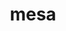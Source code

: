 ---
title: "mesa"
layout: cache
categories: [package, develop]
meta: {"compilers": ["gcc@=11.1.0", "gcc@=11.4.0", "gcc@=13.2.0", "gcc@=9.4.0", "oneapi@=2024.2.1"], "num_specs": 144, "num_specs_by_stack": {"data-vis-sdk": 8, "e4s": 56, "e4s-neoverse_v1": 4, "e4s-oneapi": 24, "e4s-power": 2, "e4s-rocm-external": 8, "gpu-tests": 26, "hep": 8, "ml-linux-x86_64-rocm": 8, "root": 144}, "oss": ["ubuntu20.04", "ubuntu22.04", "ubuntu24.04"], "platforms": ["linux"], "stacks": ["data-vis-sdk", "e4s", "e4s-neoverse_v1", "e4s-oneapi", "e4s-power", "e4s-rocm-external", "gpu-tests", "hep", "ml-linux-x86_64-rocm", "root"], "targets": ["neoverse_v1", "ppc64le", "x86_64_v3"], "versions": ["23.0.3", "23.3.6"]}
spec_details: [{"compiler": "gcc@=11.4.0", "hash": "27edkrx45emxbjcyrh2hgkw4zcvuyv54", "os": "ubuntu22.04", "platform": "linux", "size": "-", "stacks": ["e4s", "root"], "target": "x86_64_v3", "variants": ["build_system=meson", "buildtype=release", "default_library=shared", "+glx", "+llvm", "+opengl", "~opengles", "+osmesa", "~strip"], "versions": ["23.3.6"]}, {"compiler": "gcc@=11.4.0", "hash": "27lf5lfmtphq2u36xu3qvqrqko342ncl", "os": "ubuntu22.04", "platform": "linux", "size": "-", "stacks": ["hep", "root"], "target": "x86_64_v3", "variants": ["build_system=meson", "buildtype=release", "default_library=shared", "+glx", "+llvm", "+opengl", "~opengles", "+osmesa", "~strip"], "versions": ["23.3.6"]}, {"compiler": "gcc@=11.1.0", "hash": "2nfpmyorpywszcsb2agw4vjuqo5rw25h", "os": "ubuntu20.04", "platform": "linux", "size": "-", "stacks": ["gpu-tests", "root"], "target": "x86_64_v3", "variants": ["build_system=meson", "buildtype=release", "default_library=shared", "+glx", "+llvm", "+opengl", "~opengles", "+osmesa", "~strip"], "versions": ["23.0.3"]}, {"compiler": "gcc@=11.4.0", "hash": "2npkddomy5o4rzupnedbgs5v3d2wwvl2", "os": "ubuntu22.04", "platform": "linux", "size": "-", "stacks": ["e4s-neoverse_v1", "root"], "target": "neoverse_v1", "variants": ["build_system=meson", "buildtype=release", "default_library=shared", "+glx", "+llvm", "+opengl", "~opengles", "+osmesa", "~strip"], "versions": ["23.3.6"]}, {"compiler": "gcc@=11.4.0", "hash": "2vkofgsv2475otpqvap3yjjy23tnbvvq", "os": "ubuntu22.04", "platform": "linux", "size": "-", "stacks": ["e4s-neoverse_v1", "root"], "target": "neoverse_v1", "variants": ["build_system=meson", "buildtype=release", "default_library=shared", "+glx", "+llvm", "+opengl", "~opengles", "+osmesa", "~strip"], "versions": ["23.3.6"]}, {"compiler": "gcc@=11.4.0", "hash": "2zmgedfq5lhz7t2cdqngdmpssfr2kqjs", "os": "ubuntu22.04", "platform": "linux", "size": "-", "stacks": ["e4s", "root"], "target": "x86_64_v3", "variants": ["build_system=meson", "buildtype=release", "default_library=shared", "+glx", "+llvm", "+opengl", "~opengles", "+osmesa", "~strip"], "versions": ["23.3.6"]}, {"compiler": "oneapi@=2024.2.1", "hash": "34sebvwv7zokmvmhnmdhxnkyoih4hswq", "os": "ubuntu22.04", "platform": "linux", "size": "-", "stacks": ["e4s-oneapi", "root"], "target": "x86_64_v3", "variants": ["build_system=meson", "buildtype=release", "default_library=shared", "+glx", "+llvm", "+opengl", "~opengles", "+osmesa", "~strip"], "versions": ["23.3.6"]}, {"compiler": "gcc@=11.4.0", "hash": "3ohdnmqepdgv7h4ecjma7ayaruifer7u", "os": "ubuntu22.04", "platform": "linux", "size": "-", "stacks": ["e4s", "root"], "target": "x86_64_v3", "variants": ["build_system=meson", "buildtype=release", "default_library=shared", "+glx", "+llvm", "+opengl", "~opengles", "+osmesa", "~strip"], "versions": ["23.3.6"]}, {"compiler": "gcc@=11.4.0", "hash": "3ybhc75pycbvullqtxk7mnw6cj6mhzoq", "os": "ubuntu22.04", "platform": "linux", "size": "-", "stacks": ["hep", "root"], "target": "x86_64_v3", "variants": ["build_system=meson", "buildtype=release", "default_library=shared", "+glx", "+llvm", "+opengl", "~opengles", "+osmesa", "~strip"], "versions": ["23.3.6"]}, {"compiler": "gcc@=11.4.0", "hash": "4aguyfy6pq4dxcqa6h5avkpzubbialpa", "os": "ubuntu22.04", "platform": "linux", "size": "-", "stacks": ["e4s-rocm-external", "root"], "target": "x86_64_v3", "variants": ["build_system=meson", "buildtype=release", "default_library=shared", "+glx", "+llvm", "+opengl", "~opengles", "+osmesa", "~strip"], "versions": ["23.3.6"]}, {"compiler": "gcc@=11.4.0", "hash": "4fgphiid5n5ykofs4dei3mjs34voccxc", "os": "ubuntu22.04", "platform": "linux", "size": "-", "stacks": ["e4s", "root"], "target": "x86_64_v3", "variants": ["build_system=meson", "buildtype=release", "default_library=shared", "+glx", "+llvm", "+opengl", "~opengles", "+osmesa", "~strip"], "versions": ["23.3.6"]}, {"compiler": "gcc@=11.1.0", "hash": "4hx6uratocx57avsztrkczr4rz4qe3g7", "os": "ubuntu20.04", "platform": "linux", "size": "-", "stacks": ["gpu-tests", "root"], "target": "x86_64_v3", "variants": ["build_system=meson", "buildtype=release", "default_library=shared", "+glx", "+llvm", "+opengl", "~opengles", "+osmesa", "~strip"], "versions": ["23.0.3"]}, {"compiler": "gcc@=11.1.0", "hash": "54tm32qcc3fgufdlh67gr6e5xo46kecy", "os": "ubuntu20.04", "platform": "linux", "size": "-", "stacks": ["data-vis-sdk", "root"], "target": "x86_64_v3", "variants": ["build_system=meson", "buildtype=release", "default_library=shared", "+glx", "+llvm", "+opengl", "~opengles", "+osmesa", "~strip"], "versions": ["23.3.6"]}, {"compiler": "gcc@=11.4.0", "hash": "554zhzcu6a2hc7k5v6vnsgncyxdahotx", "os": "ubuntu22.04", "platform": "linux", "size": "-", "stacks": ["e4s-rocm-external", "root"], "target": "x86_64_v3", "variants": ["build_system=meson", "buildtype=release", "default_library=shared", "+glx", "+llvm", "+opengl", "~opengles", "+osmesa", "~strip"], "versions": ["23.3.6"]}, {"compiler": "gcc@=11.4.0", "hash": "5rjg4uqrwys2vpz6lyzlpvmufple7wr4", "os": "ubuntu22.04", "platform": "linux", "size": "-", "stacks": ["e4s", "root"], "target": "x86_64_v3", "variants": ["build_system=meson", "buildtype=release", "default_library=shared", "+glx", "+llvm", "+opengl", "~opengles", "+osmesa", "~strip"], "versions": ["23.3.6"]}, {"compiler": "gcc@=11.4.0", "hash": "5rl7p7hnuypqhixfwsdfsmuueouz2jtf", "os": "ubuntu22.04", "platform": "linux", "size": "-", "stacks": ["e4s", "root"], "target": "x86_64_v3", "variants": ["build_system=meson", "buildtype=release", "default_library=shared", "+glx", "+llvm", "+opengl", "~opengles", "+osmesa", "~strip"], "versions": ["23.3.6"]}, {"compiler": "oneapi@=2024.2.1", "hash": "67li4otcethagnednsbyfdwkfra5cawd", "os": "ubuntu22.04", "platform": "linux", "size": "-", "stacks": ["e4s-oneapi", "root"], "target": "x86_64_v3", "variants": ["build_system=meson", "buildtype=release", "default_library=shared", "+glx", "+llvm", "+opengl", "~opengles", "+osmesa", "~strip"], "versions": ["23.3.6"]}, {"compiler": "gcc@=11.4.0", "hash": "6rjky5bhihgciedp44sz7barzjcslaa6", "os": "ubuntu22.04", "platform": "linux", "size": "-", "stacks": ["e4s", "root"], "target": "x86_64_v3", "variants": ["build_system=meson", "buildtype=release", "default_library=shared", "+glx", "+llvm", "+opengl", "~opengles", "+osmesa", "~strip"], "versions": ["23.3.6"]}, {"compiler": "gcc@=13.2.0", "hash": "6t7czjligbbqxiiq4bh7prf5m26guoi5", "os": "ubuntu24.04", "platform": "linux", "size": "-", "stacks": ["ml-linux-x86_64-rocm", "root"], "target": "x86_64_v3", "variants": ["build_system=meson", "buildtype=release", "default_library=shared", "+glx", "+llvm", "+opengl", "~opengles", "+osmesa", "~strip"], "versions": ["23.3.6"]}, {"compiler": "gcc@=11.1.0", "hash": "6vs6equsj4smm24a236sdu5bjx4esiqy", "os": "ubuntu20.04", "platform": "linux", "size": "-", "stacks": ["gpu-tests", "root"], "target": "x86_64_v3", "variants": ["build_system=meson", "buildtype=release", "default_library=shared", "+glx", "+llvm", "+opengl", "~opengles", "+osmesa", "~strip"], "versions": ["23.0.3"]}, {"compiler": "gcc@=11.4.0", "hash": "6wjnreyjvdfiiqtk76u6ivovmmewfqku", "os": "ubuntu22.04", "platform": "linux", "size": "-", "stacks": ["e4s", "root"], "target": "x86_64_v3", "variants": ["build_system=meson", "buildtype=release", "default_library=shared", "+glx", "+llvm", "+opengl", "~opengles", "+osmesa", "~strip"], "versions": ["23.3.6"]}, {"compiler": "gcc@=13.2.0", "hash": "735hjdtflv5zshqzh5mmnilsmhnfytzq", "os": "ubuntu24.04", "platform": "linux", "size": "-", "stacks": ["ml-linux-x86_64-rocm", "root"], "target": "x86_64_v3", "variants": ["build_system=meson", "buildtype=release", "default_library=shared", "+glx", "+llvm", "+opengl", "~opengles", "+osmesa", "~strip"], "versions": ["23.3.6"]}, {"compiler": "gcc@=11.4.0", "hash": "76nwwuhjpewe5ckbdcds2ljibfewm2qn", "os": "ubuntu22.04", "platform": "linux", "size": "-", "stacks": ["hep", "root"], "target": "x86_64_v3", "variants": ["build_system=meson", "buildtype=release", "default_library=shared", "+glx", "+llvm", "+opengl", "~opengles", "+osmesa", "~strip"], "versions": ["23.3.6"]}, {"compiler": "oneapi@=2024.2.1", "hash": "7jsvofpeobetvhsvfppmstshtuglgjsh", "os": "ubuntu22.04", "platform": "linux", "size": "-", "stacks": ["e4s-oneapi", "root"], "target": "x86_64_v3", "variants": ["build_system=meson", "buildtype=release", "default_library=shared", "+glx", "+llvm", "+opengl", "~opengles", "+osmesa", "~strip"], "versions": ["23.3.6"]}, {"compiler": "oneapi@=2024.2.1", "hash": "7pno7gutdbhcbxroipvfp632trmfykap", "os": "ubuntu22.04", "platform": "linux", "size": "-", "stacks": ["e4s-oneapi", "root"], "target": "x86_64_v3", "variants": ["build_system=meson", "buildtype=release", "default_library=shared", "+glx", "+llvm", "+opengl", "~opengles", "+osmesa", "~strip"], "versions": ["23.3.6"]}, {"compiler": "gcc@=11.1.0", "hash": "adhybw3plnr5apzlykl7cduhj3bmo7fu", "os": "ubuntu20.04", "platform": "linux", "size": "-", "stacks": ["gpu-tests", "root"], "target": "x86_64_v3", "variants": ["build_system=meson", "buildtype=release", "default_library=shared", "+glx", "+llvm", "+opengl", "~opengles", "+osmesa", "~strip"], "versions": ["23.0.3"]}, {"compiler": "gcc@=11.4.0", "hash": "afefb3f4xbrluxsgphxj2hoeeiunvqt5", "os": "ubuntu22.04", "platform": "linux", "size": "-", "stacks": ["e4s", "root"], "target": "x86_64_v3", "variants": ["build_system=meson", "buildtype=release", "default_library=shared", "+glx", "+llvm", "+opengl", "~opengles", "+osmesa", "~strip"], "versions": ["23.3.6"]}, {"compiler": "gcc@=11.1.0", "hash": "aj3poupcda73kfb4zm7moobzvu3xjfrd", "os": "ubuntu20.04", "platform": "linux", "size": "-", "stacks": ["data-vis-sdk", "root"], "target": "x86_64_v3", "variants": ["build_system=meson", "buildtype=release", "default_library=shared", "+glx", "+llvm", "+opengl", "~opengles", "+osmesa", "~strip"], "versions": ["23.3.6"]}, {"compiler": "gcc@=11.4.0", "hash": "ao5cguh5n3nzswbymgzb5r2uu7lgnzh7", "os": "ubuntu22.04", "platform": "linux", "size": "-", "stacks": ["e4s", "root"], "target": "x86_64_v3", "variants": ["build_system=meson", "buildtype=release", "default_library=shared", "+glx", "+llvm", "+opengl", "~opengles", "+osmesa", "~strip"], "versions": ["23.3.6"]}, {"compiler": "gcc@=11.4.0", "hash": "awyzxdtft2hbus4sifcmt3docifdr73p", "os": "ubuntu22.04", "platform": "linux", "size": "-", "stacks": ["e4s-rocm-external", "root"], "target": "x86_64_v3", "variants": ["build_system=meson", "buildtype=release", "default_library=shared", "+glx", "+llvm", "+opengl", "~opengles", "+osmesa", "~strip"], "versions": ["23.3.6"]}, {"compiler": "gcc@=11.4.0", "hash": "bcgglnetgmed2mjxet342l6ggtd6bpvu", "os": "ubuntu22.04", "platform": "linux", "size": "-", "stacks": ["e4s", "root"], "target": "x86_64_v3", "variants": ["build_system=meson", "buildtype=release", "default_library=shared", "+glx", "+llvm", "+opengl", "~opengles", "+osmesa", "~strip"], "versions": ["23.3.6"]}, {"compiler": "gcc@=11.4.0", "hash": "bff3nmggoqoqick5effcjstuknye74ph", "os": "ubuntu22.04", "platform": "linux", "size": "-", "stacks": ["e4s", "root"], "target": "x86_64_v3", "variants": ["build_system=meson", "buildtype=release", "default_library=shared", "+glx", "+llvm", "+opengl", "~opengles", "+osmesa", "~strip"], "versions": ["23.3.6"]}, {"compiler": "gcc@=11.4.0", "hash": "biv4hu36tgizux63rnvid5w3oejwr2se", "os": "ubuntu22.04", "platform": "linux", "size": "-", "stacks": ["e4s", "root"], "target": "x86_64_v3", "variants": ["build_system=meson", "buildtype=release", "default_library=shared", "+glx", "+llvm", "+opengl", "~opengles", "+osmesa", "~strip"], "versions": ["23.3.6"]}, {"compiler": "gcc@=11.4.0", "hash": "bxeazpdctxkere7zjn7235wlzospuvao", "os": "ubuntu22.04", "platform": "linux", "size": "-", "stacks": ["e4s", "root"], "target": "x86_64_v3", "variants": ["build_system=meson", "buildtype=release", "default_library=shared", "+glx", "+llvm", "+opengl", "~opengles", "+osmesa", "~strip"], "versions": ["23.3.6"]}, {"compiler": "oneapi@=2024.2.1", "hash": "ctv6fgq7scpiwmp7skwneecysre5v6fg", "os": "ubuntu22.04", "platform": "linux", "size": "-", "stacks": ["e4s-oneapi", "root"], "target": "x86_64_v3", "variants": ["build_system=meson", "buildtype=release", "default_library=shared", "+glx", "+llvm", "+opengl", "~opengles", "+osmesa", "~strip"], "versions": ["23.3.6"]}, {"compiler": "gcc@=11.4.0", "hash": "cvzng7yydthxtd4jtjascxkea6mgwbus", "os": "ubuntu22.04", "platform": "linux", "size": "-", "stacks": ["e4s", "root"], "target": "x86_64_v3", "variants": ["build_system=meson", "buildtype=release", "default_library=shared", "+glx", "+llvm", "+opengl", "~opengles", "+osmesa", "~strip"], "versions": ["23.3.6"]}, {"compiler": "gcc@=11.4.0", "hash": "d54isoemko73lfnlkidma3oje4oox6on", "os": "ubuntu22.04", "platform": "linux", "size": "-", "stacks": ["e4s", "root"], "target": "x86_64_v3", "variants": ["build_system=meson", "buildtype=release", "default_library=shared", "+glx", "+llvm", "+opengl", "~opengles", "+osmesa", "~strip"], "versions": ["23.3.6"]}, {"compiler": "gcc@=9.4.0", "hash": "d5cgdpjm4esjveyi3wrrpij55demf5vv", "os": "ubuntu20.04", "platform": "linux", "size": "-", "stacks": ["e4s-power", "root"], "target": "ppc64le", "variants": ["build_system=meson", "buildtype=release", "default_library=shared", "+glx", "+llvm", "+opengl", "~opengles", "+osmesa", "~strip"], "versions": ["23.3.6"]}, {"compiler": "gcc@=11.4.0", "hash": "d5ddwr3ggihxn2muhrynbsc2qkgat5s4", "os": "ubuntu22.04", "platform": "linux", "size": "-", "stacks": ["e4s", "root"], "target": "x86_64_v3", "variants": ["build_system=meson", "buildtype=release", "default_library=shared", "+glx", "+llvm", "+opengl", "~opengles", "+osmesa", "~strip"], "versions": ["23.3.6"]}, {"compiler": "gcc@=13.2.0", "hash": "d6vkejn7eg2sfcjqbx4nzgbaoo7y7il5", "os": "ubuntu24.04", "platform": "linux", "size": "-", "stacks": ["ml-linux-x86_64-rocm", "root"], "target": "x86_64_v3", "variants": ["build_system=meson", "buildtype=release", "default_library=shared", "+glx", "+llvm", "+opengl", "~opengles", "+osmesa", "~strip"], "versions": ["23.3.6"]}, {"compiler": "gcc@=11.1.0", "hash": "d7p2ktrcskjxwj2kji7hdwhkpjl6huzo", "os": "ubuntu20.04", "platform": "linux", "size": "-", "stacks": ["gpu-tests", "root"], "target": "x86_64_v3", "variants": ["build_system=meson", "buildtype=release", "default_library=shared", "+glx", "+llvm", "+opengl", "~opengles", "+osmesa", "~strip"], "versions": ["23.0.3"]}, {"compiler": "gcc@=11.4.0", "hash": "dekhjbme5u7nrscvpxx75jauw6wxoylm", "os": "ubuntu22.04", "platform": "linux", "size": "-", "stacks": ["hep", "root"], "target": "x86_64_v3", "variants": ["build_system=meson", "buildtype=release", "default_library=shared", "+glx", "+llvm", "+opengl", "~opengles", "+osmesa", "~strip"], "versions": ["23.3.6"]}, {"compiler": "gcc@=11.4.0", "hash": "dfdmsoi5svc4trzmcyfzugpknaee3rqr", "os": "ubuntu22.04", "platform": "linux", "size": "-", "stacks": ["e4s", "root"], "target": "x86_64_v3", "variants": ["build_system=meson", "buildtype=release", "default_library=shared", "+glx", "+llvm", "+opengl", "~opengles", "+osmesa", "~strip"], "versions": ["23.3.6"]}, {"compiler": "oneapi@=2024.2.1", "hash": "dk6qekmm3ovqnntetzcjoualeajicc2k", "os": "ubuntu22.04", "platform": "linux", "size": "-", "stacks": ["e4s-oneapi", "root"], "target": "x86_64_v3", "variants": ["build_system=meson", "buildtype=release", "default_library=shared", "+glx", "+llvm", "+opengl", "~opengles", "+osmesa", "~strip"], "versions": ["23.3.6"]}, {"compiler": "oneapi@=2024.2.1", "hash": "e2nmqaqxvmzuwlfzxrimxv3d6sqzb4dd", "os": "ubuntu22.04", "platform": "linux", "size": "-", "stacks": ["e4s-oneapi", "root"], "target": "x86_64_v3", "variants": ["build_system=meson", "buildtype=release", "default_library=shared", "+glx", "+llvm", "+opengl", "~opengles", "+osmesa", "~strip"], "versions": ["23.3.6"]}, {"compiler": "gcc@=11.1.0", "hash": "e5ewbsdg4im7etu6uw3sr47xwtw3lpgh", "os": "ubuntu20.04", "platform": "linux", "size": "-", "stacks": ["gpu-tests", "root"], "target": "x86_64_v3", "variants": ["build_system=meson", "buildtype=release", "default_library=shared", "+glx", "+llvm", "+opengl", "~opengles", "+osmesa", "~strip"], "versions": ["23.0.3"]}, {"compiler": "gcc@=11.1.0", "hash": "ebweirz42ufuax5sbp4ywohotxpfeufs", "os": "ubuntu20.04", "platform": "linux", "size": "-", "stacks": ["gpu-tests", "root"], "target": "x86_64_v3", "variants": ["build_system=meson", "buildtype=release", "default_library=shared", "+glx", "+llvm", "+opengl", "~opengles", "+osmesa", "~strip"], "versions": ["23.0.3"]}, {"compiler": "gcc@=11.4.0", "hash": "ehhq52ktrvhs2jdloywy4zgxhfxaqmro", "os": "ubuntu22.04", "platform": "linux", "size": "-", "stacks": ["e4s", "root"], "target": "x86_64_v3", "variants": ["build_system=meson", "buildtype=release", "default_library=shared", "+glx", "+llvm", "+opengl", "~opengles", "+osmesa", "~strip"], "versions": ["23.3.6"]}, {"compiler": "gcc@=11.4.0", "hash": "fafo2iy2wlicfvfqc3tqiplg7uhtaikb", "os": "ubuntu22.04", "platform": "linux", "size": "-", "stacks": ["e4s", "root"], "target": "x86_64_v3", "variants": ["build_system=meson", "buildtype=release", "default_library=shared", "+glx", "+llvm", "+opengl", "~opengles", "+osmesa", "~strip"], "versions": ["23.3.6"]}, {"compiler": "gcc@=11.1.0", "hash": "fal3bns7ooks6spbg6ogvunmpaj6tfkv", "os": "ubuntu20.04", "platform": "linux", "size": "-", "stacks": ["gpu-tests", "root"], "target": "x86_64_v3", "variants": ["build_system=meson", "buildtype=release", "default_library=shared", "+glx", "+llvm", "+opengl", "~opengles", "+osmesa", "~strip"], "versions": ["23.0.3"]}, {"compiler": "gcc@=11.4.0", "hash": "fgaxthp7rszhorwyyjnufl5kk4u5km3z", "os": "ubuntu22.04", "platform": "linux", "size": "-", "stacks": ["e4s", "root"], "target": "x86_64_v3", "variants": ["build_system=meson", "buildtype=release", "default_library=shared", "+glx", "+llvm", "+opengl", "~opengles", "+osmesa", "~strip"], "versions": ["23.3.6"]}, {"compiler": "gcc@=11.1.0", "hash": "gmg2i5vqvwkkkn5vzdofknroffgo7cy2", "os": "ubuntu20.04", "platform": "linux", "size": "-", "stacks": ["gpu-tests", "root"], "target": "x86_64_v3", "variants": ["build_system=meson", "buildtype=release", "default_library=shared", "+glx", "+llvm", "+opengl", "~opengles", "+osmesa", "~strip"], "versions": ["23.0.3"]}, {"compiler": "gcc@=11.4.0", "hash": "gne67grl7wpjjcpysiesnht6thfu6tuy", "os": "ubuntu22.04", "platform": "linux", "size": "-", "stacks": ["e4s", "root"], "target": "x86_64_v3", "variants": ["build_system=meson", "buildtype=release", "default_library=shared", "+glx", "+llvm", "+opengl", "~opengles", "+osmesa", "~strip"], "versions": ["23.3.6"]}, {"compiler": "gcc@=11.1.0", "hash": "gp4fmtctike4qntf6bpu7gh34dqlhgyf", "os": "ubuntu20.04", "platform": "linux", "size": "-", "stacks": ["data-vis-sdk", "root"], "target": "x86_64_v3", "variants": ["build_system=meson", "buildtype=release", "default_library=shared", "+glx", "+llvm", "+opengl", "~opengles", "+osmesa", "~strip"], "versions": ["23.3.6"]}, {"compiler": "gcc@=13.2.0", "hash": "grdpk7m6srfz2xo3e3fx4rlch4qbke3g", "os": "ubuntu24.04", "platform": "linux", "size": "-", "stacks": ["ml-linux-x86_64-rocm", "root"], "target": "x86_64_v3", "variants": ["build_system=meson", "buildtype=release", "default_library=shared", "+glx", "+llvm", "+opengl", "~opengles", "+osmesa", "~strip"], "versions": ["23.3.6"]}, {"compiler": "gcc@=11.4.0", "hash": "gxqfhoavfjrc44lgfh3oprofkysenpvy", "os": "ubuntu22.04", "platform": "linux", "size": "-", "stacks": ["e4s", "root"], "target": "x86_64_v3", "variants": ["build_system=meson", "buildtype=release", "default_library=shared", "+glx", "+llvm", "+opengl", "~opengles", "+osmesa", "~strip"], "versions": ["23.3.6"]}, {"compiler": "gcc@=11.1.0", "hash": "hevzkhvx6tife5e4tmqxupelnwckvlfv", "os": "ubuntu20.04", "platform": "linux", "size": "-", "stacks": ["data-vis-sdk", "root"], "target": "x86_64_v3", "variants": ["build_system=meson", "buildtype=release", "default_library=shared", "+glx", "+llvm", "+opengl", "~opengles", "+osmesa", "~strip"], "versions": ["23.3.6"]}, {"compiler": "gcc@=13.2.0", "hash": "hfgzfjxpeqf3bcpty6gofgkzfihaq7c7", "os": "ubuntu24.04", "platform": "linux", "size": "-", "stacks": ["ml-linux-x86_64-rocm", "root"], "target": "x86_64_v3", "variants": ["build_system=meson", "buildtype=release", "default_library=shared", "+glx", "+llvm", "+opengl", "~opengles", "+osmesa", "~strip"], "versions": ["23.3.6"]}, {"compiler": "oneapi@=2024.2.1", "hash": "hhzm4zbi5zrkhg5vxp64fsmugpetkvnj", "os": "ubuntu22.04", "platform": "linux", "size": "-", "stacks": ["e4s-oneapi", "root"], "target": "x86_64_v3", "variants": ["build_system=meson", "buildtype=release", "default_library=shared", "+glx", "+llvm", "+opengl", "~opengles", "+osmesa", "~strip"], "versions": ["23.3.6"]}, {"compiler": "gcc@=13.2.0", "hash": "hvmjjfrp2d6ezchrezaatztg4yxu5h6l", "os": "ubuntu24.04", "platform": "linux", "size": "-", "stacks": ["ml-linux-x86_64-rocm", "root"], "target": "x86_64_v3", "variants": ["build_system=meson", "buildtype=release", "default_library=shared", "+glx", "+llvm", "+opengl", "~opengles", "+osmesa", "~strip"], "versions": ["23.3.6"]}, {"compiler": "gcc@=11.1.0", "hash": "hzxkvlc7kespohomdcfvouzo4aemtgdy", "os": "ubuntu20.04", "platform": "linux", "size": "-", "stacks": ["gpu-tests", "root"], "target": "x86_64_v3", "variants": ["build_system=meson", "buildtype=release", "default_library=shared", "+glx", "+llvm", "+opengl", "~opengles", "+osmesa", "~strip"], "versions": ["23.0.3"]}, {"compiler": "gcc@=11.4.0", "hash": "ibrpjigvmfigc5ppi4ivjjbodsogtun3", "os": "ubuntu22.04", "platform": "linux", "size": "-", "stacks": ["e4s", "root"], "target": "x86_64_v3", "variants": ["build_system=meson", "buildtype=release", "default_library=shared", "+glx", "+llvm", "+opengl", "~opengles", "+osmesa", "~strip"], "versions": ["23.3.6"]}, {"compiler": "gcc@=11.4.0", "hash": "is4ntdi65g4y47tdoxp3mky5omhpoytj", "os": "ubuntu22.04", "platform": "linux", "size": "-", "stacks": ["e4s", "root"], "target": "x86_64_v3", "variants": ["build_system=meson", "buildtype=release", "default_library=shared", "+glx", "+llvm", "+opengl", "~opengles", "+osmesa", "~strip"], "versions": ["23.3.6"]}, {"compiler": "gcc@=11.4.0", "hash": "ismadg3gym5i7odsutiycliahahpp2rm", "os": "ubuntu22.04", "platform": "linux", "size": "-", "stacks": ["e4s", "root"], "target": "x86_64_v3", "variants": ["build_system=meson", "buildtype=release", "default_library=shared", "+glx", "+llvm", "+opengl", "~opengles", "+osmesa", "~strip"], "versions": ["23.3.6"]}, {"compiler": "gcc@=11.1.0", "hash": "j2eoojwbpqpq5vfhu3zqi6lrkpd6hams", "os": "ubuntu20.04", "platform": "linux", "size": "-", "stacks": ["gpu-tests", "root"], "target": "x86_64_v3", "variants": ["build_system=meson", "buildtype=release", "default_library=shared", "+glx", "+llvm", "+opengl", "~opengles", "+osmesa", "~strip"], "versions": ["23.0.3"]}, {"compiler": "oneapi@=2024.2.1", "hash": "jg4r44re2pqlm2bcfghemidahiemxutt", "os": "ubuntu22.04", "platform": "linux", "size": "-", "stacks": ["e4s-oneapi", "root"], "target": "x86_64_v3", "variants": ["build_system=meson", "buildtype=release", "default_library=shared", "+glx", "+llvm", "+opengl", "~opengles", "+osmesa", "~strip"], "versions": ["23.3.6"]}, {"compiler": "oneapi@=2024.2.1", "hash": "jghuumluar7guksoa5bee2qlaezdoowy", "os": "ubuntu22.04", "platform": "linux", "size": "-", "stacks": ["e4s-oneapi", "root"], "target": "x86_64_v3", "variants": ["build_system=meson", "buildtype=release", "default_library=shared", "+glx", "+llvm", "+opengl", "~opengles", "+osmesa", "~strip"], "versions": ["23.3.6"]}, {"compiler": "gcc@=11.4.0", "hash": "jns23bnxbyrr6u4xdvnowcmfr3vipixi", "os": "ubuntu22.04", "platform": "linux", "size": "-", "stacks": ["e4s", "root"], "target": "x86_64_v3", "variants": ["build_system=meson", "buildtype=release", "default_library=shared", "+glx", "+llvm", "+opengl", "~opengles", "+osmesa", "~strip"], "versions": ["23.3.6"]}, {"compiler": "gcc@=13.2.0", "hash": "jnudlbftl227wc2eroxapgh55xbkbd63", "os": "ubuntu24.04", "platform": "linux", "size": "-", "stacks": ["ml-linux-x86_64-rocm", "root"], "target": "x86_64_v3", "variants": ["build_system=meson", "buildtype=release", "default_library=shared", "+glx", "+llvm", "+opengl", "~opengles", "+osmesa", "~strip"], "versions": ["23.3.6"]}, {"compiler": "gcc@=11.4.0", "hash": "jt6nxqre37y5k2sudxph6ss2hypooqwz", "os": "ubuntu22.04", "platform": "linux", "size": "-", "stacks": ["e4s", "root"], "target": "x86_64_v3", "variants": ["build_system=meson", "buildtype=release", "default_library=shared", "+glx", "+llvm", "+opengl", "~opengles", "+osmesa", "~strip"], "versions": ["23.3.6"]}, {"compiler": "gcc@=11.4.0", "hash": "k5oifkidb4wsrswqdwyakonjgk5pu5uq", "os": "ubuntu22.04", "platform": "linux", "size": "-", "stacks": ["e4s", "root"], "target": "x86_64_v3", "variants": ["build_system=meson", "buildtype=release", "default_library=shared", "+glx", "+llvm", "+opengl", "~opengles", "+osmesa", "~strip"], "versions": ["23.3.6"]}, {"compiler": "oneapi@=2024.2.1", "hash": "kc3sh4tdx2up4xkcoc7zniapc2jqoi4l", "os": "ubuntu22.04", "platform": "linux", "size": "-", "stacks": ["e4s-oneapi", "root"], "target": "x86_64_v3", "variants": ["build_system=meson", "buildtype=release", "default_library=shared", "+glx", "+llvm", "+opengl", "~opengles", "+osmesa", "~strip"], "versions": ["23.3.6"]}, {"compiler": "gcc@=11.4.0", "hash": "kfl744negv2y6f36tyv5ihv4hjen6ugh", "os": "ubuntu22.04", "platform": "linux", "size": "-", "stacks": ["e4s", "root"], "target": "x86_64_v3", "variants": ["build_system=meson", "buildtype=release", "default_library=shared", "+glx", "+llvm", "+opengl", "~opengles", "+osmesa", "~strip"], "versions": ["23.3.6"]}, {"compiler": "gcc@=11.4.0", "hash": "kjcvwo37vfbuvv24kgdybizp3p6sqxcb", "os": "ubuntu22.04", "platform": "linux", "size": "-", "stacks": ["hep", "root"], "target": "x86_64_v3", "variants": ["build_system=meson", "buildtype=release", "default_library=shared", "+glx", "+llvm", "+opengl", "~opengles", "+osmesa", "~strip"], "versions": ["23.3.6"]}, {"compiler": "gcc@=11.4.0", "hash": "kltvkbugajcm7s2jrfadqrhdabc5fufu", "os": "ubuntu22.04", "platform": "linux", "size": "-", "stacks": ["e4s", "root"], "target": "x86_64_v3", "variants": ["build_system=meson", "buildtype=release", "default_library=shared", "+glx", "+llvm", "+opengl", "~opengles", "+osmesa", "~strip"], "versions": ["23.3.6"]}, {"compiler": "gcc@=11.4.0", "hash": "kqhn7j6sckyvsgshi43gqhfbrlamc4h5", "os": "ubuntu22.04", "platform": "linux", "size": "-", "stacks": ["e4s", "root"], "target": "x86_64_v3", "variants": ["build_system=meson", "buildtype=release", "default_library=shared", "+glx", "+llvm", "+opengl", "~opengles", "+osmesa", "~strip"], "versions": ["23.3.6"]}, {"compiler": "gcc@=11.4.0", "hash": "ksgo25q655bxqgfgvuakmqwsbq5wamri", "os": "ubuntu22.04", "platform": "linux", "size": "-", "stacks": ["e4s", "root"], "target": "x86_64_v3", "variants": ["build_system=meson", "buildtype=release", "default_library=shared", "+glx", "+llvm", "+opengl", "~opengles", "+osmesa", "~strip"], "versions": ["23.3.6"]}, {"compiler": "gcc@=9.4.0", "hash": "ku2nlaxzvczvge47mvwxgl6mqc3qzde5", "os": "ubuntu20.04", "platform": "linux", "size": "-", "stacks": ["e4s-power", "root"], "target": "ppc64le", "variants": ["build_system=meson", "buildtype=release", "default_library=shared", "+glx", "+llvm", "+opengl", "~opengles", "+osmesa", "~strip"], "versions": ["23.3.6"]}, {"compiler": "gcc@=11.4.0", "hash": "kuxlgyzpc67pjqjhies4pyvnbbybbtcq", "os": "ubuntu22.04", "platform": "linux", "size": "-", "stacks": ["e4s", "root"], "target": "x86_64_v3", "variants": ["build_system=meson", "buildtype=release", "default_library=shared", "+glx", "+llvm", "+opengl", "~opengles", "+osmesa", "~strip"], "versions": ["23.3.6"]}, {"compiler": "oneapi@=2024.2.1", "hash": "l4d4mv2qiy4wshplyvunajtusg7q44gw", "os": "ubuntu22.04", "platform": "linux", "size": "-", "stacks": ["e4s-oneapi", "root"], "target": "x86_64_v3", "variants": ["build_system=meson", "buildtype=release", "default_library=shared", "+glx", "+llvm", "+opengl", "~opengles", "+osmesa", "~strip"], "versions": ["23.3.6"]}, {"compiler": "gcc@=11.4.0", "hash": "la6qqte3p54dcqx4a67zx6kcznm3dtcd", "os": "ubuntu22.04", "platform": "linux", "size": "-", "stacks": ["e4s-rocm-external", "root"], "target": "x86_64_v3", "variants": ["build_system=meson", "buildtype=release", "default_library=shared", "+glx", "+llvm", "+opengl", "~opengles", "+osmesa", "~strip"], "versions": ["23.3.6"]}, {"compiler": "gcc@=11.4.0", "hash": "lakvjreowrambcvokkjuurpnmk4yz63i", "os": "ubuntu22.04", "platform": "linux", "size": "-", "stacks": ["e4s", "root"], "target": "x86_64_v3", "variants": ["build_system=meson", "buildtype=release", "default_library=shared", "+glx", "+llvm", "+opengl", "~opengles", "+osmesa", "~strip"], "versions": ["23.3.6"]}, {"compiler": "oneapi@=2024.2.1", "hash": "maoegwaxc76l5uodhnwivc2edvviksuv", "os": "ubuntu22.04", "platform": "linux", "size": "-", "stacks": ["e4s-oneapi", "root"], "target": "x86_64_v3", "variants": ["build_system=meson", "buildtype=release", "default_library=shared", "+glx", "+llvm", "+opengl", "~opengles", "+osmesa", "~strip"], "versions": ["23.3.6"]}, {"compiler": "gcc@=11.4.0", "hash": "mbq2ztyoggv2sabqbyaacq5hfzohn5mq", "os": "ubuntu22.04", "platform": "linux", "size": "-", "stacks": ["e4s-neoverse_v1", "root"], "target": "neoverse_v1", "variants": ["build_system=meson", "buildtype=release", "default_library=shared", "+glx", "+llvm", "+opengl", "~opengles", "+osmesa", "~strip"], "versions": ["23.3.6"]}, {"compiler": "gcc@=11.4.0", "hash": "medqeoumndhqgv6pvdhua2ngl5t7aw6x", "os": "ubuntu22.04", "platform": "linux", "size": "-", "stacks": ["e4s", "root"], "target": "x86_64_v3", "variants": ["build_system=meson", "buildtype=release", "default_library=shared", "+glx", "+llvm", "+opengl", "~opengles", "+osmesa", "~strip"], "versions": ["23.3.6"]}, {"compiler": "gcc@=11.1.0", "hash": "mkbvo5vexp6rar5gy6azdf3ayhumjr6w", "os": "ubuntu20.04", "platform": "linux", "size": "-", "stacks": ["gpu-tests", "root"], "target": "x86_64_v3", "variants": ["build_system=meson", "buildtype=release", "default_library=shared", "+glx", "+llvm", "+opengl", "~opengles", "+osmesa", "~strip"], "versions": ["23.0.3"]}, {"compiler": "gcc@=11.1.0", "hash": "mnqcm6wrrwoc7xbmqirl2ypk3tvaq7lq", "os": "ubuntu20.04", "platform": "linux", "size": "-", "stacks": ["gpu-tests", "root"], "target": "x86_64_v3", "variants": ["build_system=meson", "buildtype=release", "default_library=shared", "+glx", "+llvm", "+opengl", "~opengles", "+osmesa", "~strip"], "versions": ["23.0.3"]}, {"compiler": "gcc@=11.1.0", "hash": "mt7o22greb3hoynwwxeqyvb5lryhek6p", "os": "ubuntu20.04", "platform": "linux", "size": "-", "stacks": ["gpu-tests", "root"], "target": "x86_64_v3", "variants": ["build_system=meson", "buildtype=release", "default_library=shared", "+glx", "+llvm", "+opengl", "~opengles", "+osmesa", "~strip"], "versions": ["23.0.3"]}, {"compiler": "gcc@=11.4.0", "hash": "n6ouz4rawqemoldgvn3ep3otcmqjr4gb", "os": "ubuntu22.04", "platform": "linux", "size": "-", "stacks": ["e4s-rocm-external", "root"], "target": "x86_64_v3", "variants": ["build_system=meson", "buildtype=release", "default_library=shared", "+glx", "+llvm", "+opengl", "~opengles", "+osmesa", "~strip"], "versions": ["23.3.6"]}, {"compiler": "oneapi@=2024.2.1", "hash": "nbe62r5og25qw5xv5qlbooc3fd6xgk6z", "os": "ubuntu22.04", "platform": "linux", "size": "-", "stacks": ["e4s-oneapi", "root"], "target": "x86_64_v3", "variants": ["build_system=meson", "buildtype=release", "default_library=shared", "+glx", "+llvm", "+opengl", "~opengles", "+osmesa", "~strip"], "versions": ["23.3.6"]}, {"compiler": "gcc@=11.4.0", "hash": "nbgmxnwwlgn4xkrr5qmn3lwzc2tgtb3b", "os": "ubuntu22.04", "platform": "linux", "size": "-", "stacks": ["e4s", "root"], "target": "x86_64_v3", "variants": ["build_system=meson", "buildtype=release", "default_library=shared", "+glx", "+llvm", "+opengl", "~opengles", "+osmesa", "~strip"], "versions": ["23.3.6"]}, {"compiler": "gcc@=11.4.0", "hash": "nvyfdvqpzteskl6box4zbmubbtkttipo", "os": "ubuntu22.04", "platform": "linux", "size": "-", "stacks": ["e4s", "root"], "target": "x86_64_v3", "variants": ["build_system=meson", "buildtype=release", "default_library=shared", "+glx", "+llvm", "+opengl", "~opengles", "+osmesa", "~strip"], "versions": ["23.3.6"]}, {"compiler": "oneapi@=2024.2.1", "hash": "nywby3kmp6oo3bxfen435izn77bn6upn", "os": "ubuntu22.04", "platform": "linux", "size": "-", "stacks": ["e4s-oneapi", "root"], "target": "x86_64_v3", "variants": ["build_system=meson", "buildtype=release", "default_library=shared", "+glx", "+llvm", "+opengl", "~opengles", "+osmesa", "~strip"], "versions": ["23.3.6"]}, {"compiler": "gcc@=11.4.0", "hash": "p3feibxawwhxyiqyefnomrenb62j2gtn", "os": "ubuntu22.04", "platform": "linux", "size": "-", "stacks": ["e4s", "root"], "target": "x86_64_v3", "variants": ["build_system=meson", "buildtype=release", "default_library=shared", "+glx", "+llvm", "+opengl", "~opengles", "+osmesa", "~strip"], "versions": ["23.3.6"]}, {"compiler": "gcc@=11.4.0", "hash": "p3vd5kppzesrskcdsm44gbg7osvykmx4", "os": "ubuntu22.04", "platform": "linux", "size": "-", "stacks": ["e4s", "root"], "target": "x86_64_v3", "variants": ["build_system=meson", "buildtype=release", "default_library=shared", "+glx", "+llvm", "+opengl", "~opengles", "+osmesa", "~strip"], "versions": ["23.3.6"]}, {"compiler": "oneapi@=2024.2.1", "hash": "p4y6xsyuzizkosckb4w2hgkzl7zewy3q", "os": "ubuntu22.04", "platform": "linux", "size": "-", "stacks": ["e4s-oneapi", "root"], "target": "x86_64_v3", "variants": ["build_system=meson", "buildtype=release", "default_library=shared", "+glx", "+llvm", "+opengl", "~opengles", "+osmesa", "~strip"], "versions": ["23.3.6"]}, {"compiler": "oneapi@=2024.2.1", "hash": "p6pwbqy7ykicapt3nos6upzoyad7kery", "os": "ubuntu22.04", "platform": "linux", "size": "-", "stacks": ["e4s-oneapi", "root"], "target": "x86_64_v3", "variants": ["build_system=meson", "buildtype=release", "default_library=shared", "+glx", "+llvm", "+opengl", "~opengles", "+osmesa", "~strip"], "versions": ["23.3.6"]}, {"compiler": "gcc@=11.1.0", "hash": "paiujwd6vvjrjnmvfcu4oonswkyrzqxo", "os": "ubuntu20.04", "platform": "linux", "size": "-", "stacks": ["gpu-tests", "root"], "target": "x86_64_v3", "variants": ["build_system=meson", "buildtype=release", "default_library=shared", "+glx", "+llvm", "+opengl", "~opengles", "+osmesa", "~strip"], "versions": ["23.0.3"]}, {"compiler": "oneapi@=2024.2.1", "hash": "q4iazhytnlgxhy3eeq3vg4s72udatw4l", "os": "ubuntu22.04", "platform": "linux", "size": "-", "stacks": ["e4s-oneapi", "root"], "target": "x86_64_v3", "variants": ["build_system=meson", "buildtype=release", "default_library=shared", "+glx", "+llvm", "+opengl", "~opengles", "+osmesa", "~strip"], "versions": ["23.3.6"]}, {"compiler": "gcc@=11.1.0", "hash": "q53sifrtozmzmcynncchg2r45o4xuvsu", "os": "ubuntu20.04", "platform": "linux", "size": "-", "stacks": ["gpu-tests", "root"], "target": "x86_64_v3", "variants": ["build_system=meson", "buildtype=release", "default_library=shared", "+glx", "+llvm", "+opengl", "~opengles", "+osmesa", "~strip"], "versions": ["23.0.3"]}, {"compiler": "gcc@=11.4.0", "hash": "qilu355h63uf7fh6xtwz2cydoisuxgzw", "os": "ubuntu22.04", "platform": "linux", "size": "-", "stacks": ["e4s", "root"], "target": "x86_64_v3", "variants": ["build_system=meson", "buildtype=release", "default_library=shared", "+glx", "+llvm", "+opengl", "~opengles", "+osmesa", "~strip"], "versions": ["23.3.6"]}, {"compiler": "gcc@=11.1.0", "hash": "qnlazlm6pci3p5xdlsrkv443ye4ic4sa", "os": "ubuntu20.04", "platform": "linux", "size": "-", "stacks": ["gpu-tests", "root"], "target": "x86_64_v3", "variants": ["build_system=meson", "buildtype=release", "default_library=shared", "+glx", "+llvm", "+opengl", "~opengles", "+osmesa", "~strip"], "versions": ["23.0.3"]}, {"compiler": "gcc@=11.1.0", "hash": "qtfbqrzw44u5defdwds7jzeyp7mp5bm3", "os": "ubuntu20.04", "platform": "linux", "size": "-", "stacks": ["gpu-tests", "root"], "target": "x86_64_v3", "variants": ["build_system=meson", "buildtype=release", "default_library=shared", "+glx", "+llvm", "+opengl", "~opengles", "+osmesa", "~strip"], "versions": ["23.0.3"]}, {"compiler": "gcc@=11.1.0", "hash": "rgcb3uto4r6dlbd3hcl43jbu6knhojun", "os": "ubuntu20.04", "platform": "linux", "size": "-", "stacks": ["gpu-tests", "root"], "target": "x86_64_v3", "variants": ["build_system=meson", "buildtype=release", "default_library=shared", "+glx", "+llvm", "+opengl", "~opengles", "+osmesa", "~strip"], "versions": ["23.0.3"]}, {"compiler": "gcc@=11.4.0", "hash": "rzeey5jfykwsi4gbsi45cqzpzsoannwo", "os": "ubuntu22.04", "platform": "linux", "size": "-", "stacks": ["e4s", "root"], "target": "x86_64_v3", "variants": ["build_system=meson", "buildtype=release", "default_library=shared", "+glx", "+llvm", "+opengl", "~opengles", "+osmesa", "~strip"], "versions": ["23.3.6"]}, {"compiler": "gcc@=11.4.0", "hash": "s5o4trs7wek3abszw4tyrzpctgpqg7po", "os": "ubuntu22.04", "platform": "linux", "size": "-", "stacks": ["hep", "root"], "target": "x86_64_v3", "variants": ["build_system=meson", "buildtype=release", "default_library=shared", "+glx", "+llvm", "+opengl", "~opengles", "+osmesa", "~strip"], "versions": ["23.3.6"]}, {"compiler": "gcc@=11.4.0", "hash": "sb7ny7npqkqsoxlw7mi5zqogctjmc7mt", "os": "ubuntu22.04", "platform": "linux", "size": "-", "stacks": ["e4s", "root"], "target": "x86_64_v3", "variants": ["build_system=meson", "buildtype=release", "default_library=shared", "+glx", "+llvm", "+opengl", "~opengles", "+osmesa", "~strip"], "versions": ["23.3.6"]}, {"compiler": "gcc@=11.1.0", "hash": "sgy5ou64pz5hi5ehjac7esesv2l4kvvn", "os": "ubuntu20.04", "platform": "linux", "size": "-", "stacks": ["gpu-tests", "root"], "target": "x86_64_v3", "variants": ["build_system=meson", "buildtype=release", "default_library=shared", "+glx", "+llvm", "+opengl", "~opengles", "+osmesa", "~strip"], "versions": ["23.0.3"]}, {"compiler": "gcc@=11.4.0", "hash": "skg3ez27jlbo2ppms2tl74jhadcp6vtx", "os": "ubuntu22.04", "platform": "linux", "size": "-", "stacks": ["e4s", "root"], "target": "x86_64_v3", "variants": ["build_system=meson", "buildtype=release", "default_library=shared", "+glx", "+llvm", "+opengl", "~opengles", "+osmesa", "~strip"], "versions": ["23.3.6"]}, {"compiler": "gcc@=11.4.0", "hash": "spahrv2lgy5il7lbwryuj2xxwjay5k5y", "os": "ubuntu22.04", "platform": "linux", "size": "-", "stacks": ["e4s", "root"], "target": "x86_64_v3", "variants": ["build_system=meson", "buildtype=release", "default_library=shared", "+glx", "+llvm", "+opengl", "~opengles", "+osmesa", "~strip"], "versions": ["23.3.6"]}, {"compiler": "gcc@=11.4.0", "hash": "stzu24m5d2pnnnrjpclpsdi5ay3fbkrp", "os": "ubuntu22.04", "platform": "linux", "size": "-", "stacks": ["e4s", "root"], "target": "x86_64_v3", "variants": ["build_system=meson", "buildtype=release", "default_library=shared", "+glx", "+llvm", "+opengl", "~opengles", "+osmesa", "~strip"], "versions": ["23.3.6"]}, {"compiler": "gcc@=11.1.0", "hash": "syyodycaiykuo5nac7nhbx3rx5mle55c", "os": "ubuntu20.04", "platform": "linux", "size": "-", "stacks": ["gpu-tests", "root"], "target": "x86_64_v3", "variants": ["build_system=meson", "buildtype=release", "default_library=shared", "+glx", "+llvm", "+opengl", "~opengles", "+osmesa", "~strip"], "versions": ["23.0.3"]}, {"compiler": "oneapi@=2024.2.1", "hash": "szyru7if6s7wpjgvs3btqdcmtp5zhrat", "os": "ubuntu22.04", "platform": "linux", "size": "-", "stacks": ["e4s-oneapi", "root"], "target": "x86_64_v3", "variants": ["build_system=meson", "buildtype=release", "default_library=shared", "+glx", "+llvm", "+opengl", "~opengles", "+osmesa", "~strip"], "versions": ["23.3.6"]}, {"compiler": "gcc@=11.1.0", "hash": "tdvm2r4rk4n253xck6krywhjfafmd5lk", "os": "ubuntu20.04", "platform": "linux", "size": "-", "stacks": ["data-vis-sdk", "root"], "target": "x86_64_v3", "variants": ["build_system=meson", "buildtype=release", "default_library=shared", "+glx", "+llvm", "+opengl", "~opengles", "+osmesa", "~strip"], "versions": ["23.3.6"]}, {"compiler": "gcc@=13.2.0", "hash": "to7h72gld3qrnwutxioiqimyi6wljwr4", "os": "ubuntu24.04", "platform": "linux", "size": "-", "stacks": ["ml-linux-x86_64-rocm", "root"], "target": "x86_64_v3", "variants": ["build_system=meson", "buildtype=release", "default_library=shared", "+glx", "+llvm", "+opengl", "~opengles", "+osmesa", "~strip"], "versions": ["23.3.6"]}, {"compiler": "oneapi@=2024.2.1", "hash": "tqsep5a6nd2l7vkpu2sup63pmgl5qq5b", "os": "ubuntu22.04", "platform": "linux", "size": "-", "stacks": ["e4s-oneapi", "root"], "target": "x86_64_v3", "variants": ["build_system=meson", "buildtype=release", "default_library=shared", "+glx", "+llvm", "+opengl", "~opengles", "+osmesa", "~strip"], "versions": ["23.3.6"]}, {"compiler": "gcc@=11.4.0", "hash": "twregfaiqrftelcoe57vcw7vhxsy6s2e", "os": "ubuntu22.04", "platform": "linux", "size": "-", "stacks": ["e4s", "root"], "target": "x86_64_v3", "variants": ["build_system=meson", "buildtype=release", "default_library=shared", "+glx", "+llvm", "+opengl", "~opengles", "+osmesa", "~strip"], "versions": ["23.3.6"]}, {"compiler": "gcc@=11.1.0", "hash": "uiit2b6moo6ry5i4gemvu7hrvbp7kora", "os": "ubuntu20.04", "platform": "linux", "size": "-", "stacks": ["data-vis-sdk", "root"], "target": "x86_64_v3", "variants": ["build_system=meson", "buildtype=release", "default_library=shared", "+glx", "+llvm", "+opengl", "~opengles", "+osmesa", "~strip"], "versions": ["23.3.6"]}, {"compiler": "gcc@=11.4.0", "hash": "ulqxarhejxkhkaglshvsjek65zy43m4c", "os": "ubuntu22.04", "platform": "linux", "size": "-", "stacks": ["e4s", "root"], "target": "x86_64_v3", "variants": ["build_system=meson", "buildtype=release", "default_library=shared", "+glx", "+llvm", "+opengl", "~opengles", "+osmesa", "~strip"], "versions": ["23.3.6"]}, {"compiler": "oneapi@=2024.2.1", "hash": "umsg7p66jpsemp23qwyxmbazp7cyjkqw", "os": "ubuntu22.04", "platform": "linux", "size": "-", "stacks": ["e4s-oneapi", "root"], "target": "x86_64_v3", "variants": ["build_system=meson", "buildtype=release", "default_library=shared", "+glx", "+llvm", "+opengl", "~opengles", "+osmesa", "~strip"], "versions": ["23.3.6"]}, {"compiler": "gcc@=11.4.0", "hash": "uozzeq25ajhakaqswsolvz2kvmmoqjmd", "os": "ubuntu22.04", "platform": "linux", "size": "-", "stacks": ["e4s-rocm-external", "root"], "target": "x86_64_v3", "variants": ["build_system=meson", "buildtype=release", "default_library=shared", "+glx", "+llvm", "+opengl", "~opengles", "+osmesa", "~strip"], "versions": ["23.3.6"]}, {"compiler": "oneapi@=2024.2.1", "hash": "uv3e4bxt45mp4g7kggkm35mdxdjdjwfn", "os": "ubuntu22.04", "platform": "linux", "size": "-", "stacks": ["e4s-oneapi", "root"], "target": "x86_64_v3", "variants": ["build_system=meson", "buildtype=release", "default_library=shared", "+glx", "+llvm", "+opengl", "~opengles", "+osmesa", "~strip"], "versions": ["23.3.6"]}, {"compiler": "gcc@=11.4.0", "hash": "v2zenhtgj6skhvaqdnirody2hq3ont2y", "os": "ubuntu22.04", "platform": "linux", "size": "-", "stacks": ["hep", "root"], "target": "x86_64_v3", "variants": ["build_system=meson", "buildtype=release", "default_library=shared", "+glx", "+llvm", "+opengl", "~opengles", "+osmesa", "~strip"], "versions": ["23.3.6"]}, {"compiler": "gcc@=11.1.0", "hash": "vd5bqj2wwjka3qyaywoyhot5naftt7xt", "os": "ubuntu20.04", "platform": "linux", "size": "-", "stacks": ["gpu-tests", "root"], "target": "x86_64_v3", "variants": ["build_system=meson", "buildtype=release", "default_library=shared", "+glx", "+llvm", "+opengl", "~opengles", "+osmesa", "~strip"], "versions": ["23.0.3"]}, {"compiler": "gcc@=11.1.0", "hash": "vemuemfnyetgq26xvkbdw4blpcrsr2p7", "os": "ubuntu20.04", "platform": "linux", "size": "-", "stacks": ["gpu-tests", "root"], "target": "x86_64_v3", "variants": ["build_system=meson", "buildtype=release", "default_library=shared", "+glx", "+llvm", "+opengl", "~opengles", "+osmesa", "~strip"], "versions": ["23.0.3"]}, {"compiler": "oneapi@=2024.2.1", "hash": "vfax7w4rhval45bm3syxzxpmo3nyfgjy", "os": "ubuntu22.04", "platform": "linux", "size": "-", "stacks": ["e4s-oneapi", "root"], "target": "x86_64_v3", "variants": ["build_system=meson", "buildtype=release", "default_library=shared", "+glx", "+llvm", "+opengl", "~opengles", "+osmesa", "~strip"], "versions": ["23.3.6"]}, {"compiler": "gcc@=11.4.0", "hash": "vzjdzzvird2jsreml5espn2l7frezm3l", "os": "ubuntu22.04", "platform": "linux", "size": "-", "stacks": ["e4s", "root"], "target": "x86_64_v3", "variants": ["build_system=meson", "buildtype=release", "default_library=shared", "+glx", "+llvm", "+opengl", "~opengles", "+osmesa", "~strip"], "versions": ["23.3.6"]}, {"compiler": "gcc@=11.4.0", "hash": "vzjfgnoiaypdrkrydldmfwpz2utk24m7", "os": "ubuntu22.04", "platform": "linux", "size": "-", "stacks": ["e4s", "root"], "target": "x86_64_v3", "variants": ["build_system=meson", "buildtype=release", "default_library=shared", "+glx", "+llvm", "+opengl", "~opengles", "+osmesa", "~strip"], "versions": ["23.3.6"]}, {"compiler": "gcc@=11.4.0", "hash": "w4gar6httzazmw4sw63eho2fbfjkdtve", "os": "ubuntu22.04", "platform": "linux", "size": "-", "stacks": ["e4s", "root"], "target": "x86_64_v3", "variants": ["build_system=meson", "buildtype=release", "default_library=shared", "+glx", "+llvm", "+opengl", "~opengles", "+osmesa", "~strip"], "versions": ["23.3.6"]}, {"compiler": "gcc@=11.1.0", "hash": "w7cofww6hrncfflejsnxuhgweafbc43x", "os": "ubuntu20.04", "platform": "linux", "size": "-", "stacks": ["data-vis-sdk", "root"], "target": "x86_64_v3", "variants": ["build_system=meson", "buildtype=release", "default_library=shared", "+glx", "+llvm", "+opengl", "~opengles", "+osmesa", "~strip"], "versions": ["23.3.6"]}, {"compiler": "gcc@=11.1.0", "hash": "w7mmclpkmqtz6zntklbs3opdwr3t5tm5", "os": "ubuntu20.04", "platform": "linux", "size": "-", "stacks": ["gpu-tests", "root"], "target": "x86_64_v3", "variants": ["build_system=meson", "buildtype=release", "default_library=shared", "+glx", "+llvm", "+opengl", "~opengles", "+osmesa", "~strip"], "versions": ["23.0.3"]}, {"compiler": "gcc@=11.4.0", "hash": "wrguslzvqac2ha3hxi3bthelirqkg3dk", "os": "ubuntu22.04", "platform": "linux", "size": "-", "stacks": ["e4s", "root"], "target": "x86_64_v3", "variants": ["build_system=meson", "buildtype=release", "default_library=shared", "+glx", "+llvm", "+opengl", "~opengles", "+osmesa", "~strip"], "versions": ["23.3.6"]}, {"compiler": "gcc@=11.1.0", "hash": "ww4t6jmfurkj7o6f3hkrlkr6smptwbh7", "os": "ubuntu20.04", "platform": "linux", "size": "-", "stacks": ["gpu-tests", "root"], "target": "x86_64_v3", "variants": ["build_system=meson", "buildtype=release", "default_library=shared", "+glx", "+llvm", "+opengl", "~opengles", "+osmesa", "~strip"], "versions": ["23.0.3"]}, {"compiler": "gcc@=11.4.0", "hash": "wxfsjd6hd6ztcr3x75gqrer5zqlskodr", "os": "ubuntu22.04", "platform": "linux", "size": "-", "stacks": ["e4s-rocm-external", "root"], "target": "x86_64_v3", "variants": ["build_system=meson", "buildtype=release", "default_library=shared", "+glx", "+llvm", "+opengl", "~opengles", "+osmesa", "~strip"], "versions": ["23.3.6"]}, {"compiler": "gcc@=11.4.0", "hash": "xpwjgtyswvlznlweets6my2fmhtoe6aw", "os": "ubuntu22.04", "platform": "linux", "size": "-", "stacks": ["e4s", "root"], "target": "x86_64_v3", "variants": ["build_system=meson", "buildtype=release", "default_library=shared", "+glx", "+llvm", "+opengl", "~opengles", "+osmesa", "~strip"], "versions": ["23.3.6"]}, {"compiler": "gcc@=11.4.0", "hash": "xtv4td75dwunwyanb5tkceiqdth63uuj", "os": "ubuntu22.04", "platform": "linux", "size": "-", "stacks": ["e4s-neoverse_v1", "root"], "target": "neoverse_v1", "variants": ["build_system=meson", "buildtype=release", "default_library=shared", "+glx", "+llvm", "+opengl", "~opengles", "+osmesa", "~strip"], "versions": ["23.3.6"]}, {"compiler": "oneapi@=2024.2.1", "hash": "xzniw7utn42lj3maxkobcmf45itfcxoz", "os": "ubuntu22.04", "platform": "linux", "size": "-", "stacks": ["e4s-oneapi", "root"], "target": "x86_64_v3", "variants": ["build_system=meson", "buildtype=release", "default_library=shared", "+glx", "+llvm", "+opengl", "~opengles", "+osmesa", "~strip"], "versions": ["23.3.6"]}, {"compiler": "gcc@=11.1.0", "hash": "yg3vz2aauhzzktfp3gpuvnqi65ybpxvx", "os": "ubuntu20.04", "platform": "linux", "size": "-", "stacks": ["gpu-tests", "root"], "target": "x86_64_v3", "variants": ["build_system=meson", "buildtype=release", "default_library=shared", "+glx", "+llvm", "+opengl", "~opengles", "+osmesa", "~strip"], "versions": ["23.0.3"]}, {"compiler": "gcc@=11.4.0", "hash": "ynhcl5fx7qv24iavf2ofmia4j3hwtw66", "os": "ubuntu22.04", "platform": "linux", "size": "-", "stacks": ["e4s", "root"], "target": "x86_64_v3", "variants": ["build_system=meson", "buildtype=release", "default_library=shared", "+glx", "+llvm", "+opengl", "~opengles", "+osmesa", "~strip"], "versions": ["23.3.6"]}, {"compiler": "gcc@=11.4.0", "hash": "yvegfybrbem7wbiubg452ktv6bbbgihm", "os": "ubuntu22.04", "platform": "linux", "size": "-", "stacks": ["hep", "root"], "target": "x86_64_v3", "variants": ["build_system=meson", "buildtype=release", "default_library=shared", "+glx", "+llvm", "+opengl", "~opengles", "+osmesa", "~strip"], "versions": ["23.3.6"]}, {"compiler": "gcc@=11.4.0", "hash": "yx3bqj4b6r6tltjppwt5plhyzph262r5", "os": "ubuntu22.04", "platform": "linux", "size": "-", "stacks": ["e4s", "root"], "target": "x86_64_v3", "variants": ["build_system=meson", "buildtype=release", "default_library=shared", "+glx", "+llvm", "+opengl", "~opengles", "+osmesa", "~strip"], "versions": ["23.3.6"]}, {"compiler": "gcc@=11.1.0", "hash": "z57lqxfu723e7zcdntxqtdwax5h5i6c7", "os": "ubuntu20.04", "platform": "linux", "size": "-", "stacks": ["data-vis-sdk", "root"], "target": "x86_64_v3", "variants": ["build_system=meson", "buildtype=release", "default_library=shared", "+glx", "+llvm", "+opengl", "~opengles", "+osmesa", "~strip"], "versions": ["23.3.6"]}, {"compiler": "gcc@=11.4.0", "hash": "zkobzwhnb7lhmaovjhp3ywyb65utfumv", "os": "ubuntu22.04", "platform": "linux", "size": "-", "stacks": ["e4s", "root"], "target": "x86_64_v3", "variants": ["build_system=meson", "buildtype=release", "default_library=shared", "+glx", "+llvm", "+opengl", "~opengles", "+osmesa", "~strip"], "versions": ["23.3.6"]}, {"compiler": "gcc@=11.4.0", "hash": "zysyazcenlk4tn3d5v3rq2vizs3xz2xi", "os": "ubuntu22.04", "platform": "linux", "size": "-", "stacks": ["e4s-rocm-external", "root"], "target": "x86_64_v3", "variants": ["build_system=meson", "buildtype=release", "default_library=shared", "+glx", "+llvm", "+opengl", "~opengles", "+osmesa", "~strip"], "versions": ["23.3.6"]}]
---